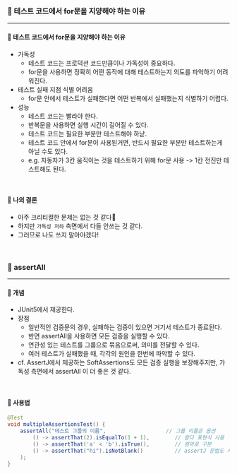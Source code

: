 ### 🔶 테스트 코드에서 for문을 지양해야 하는 이유

---

#### 🔸 테스트 코드에서 for문을 지양해야 하는 이유
- 가독성
  - 테스트 코드는 프로덕션 코드만큼이나 가독성이 중요하다.
  - for문을 사용하면 정확히 어떤 동작에 대해 테스트하는지 의도를 파악하기 어려워진다.
- 테스트 실패 지점 식별 어려움
  - for문 안에서 테스트가 실패한다면 어떤 반복에서 실패했는지 식별하기 어렵다.
- 성능
  - 테스트 코드는 빨라야 한다.
  - 반복문을 사용하면 실행 시간이 길어질 수 있다.
  - 테스트 코드는 필요한 부분만 테스트해야 하낟.
  - 테스트 코드 안에서 for문이 사용된거면, 반드시 필요한 부분만 테스트하는게 아닐 수도 있다.
  - e.g. 자동차가 3칸 움직이는 것을 테스트하기 위해 for문 사용 -> 1칸 전진만 테스트해도 된다.

<br>

#### 🔸 나의 결론
- 아주 크리티컬한 문제는 없는 것 같다🤔
- 하지만 `가독성 저하` 측면에서 다들 안쓰는 것 같다.
- 그러므로 나도 쓰지 말아야겠다!

<br>

### 🔶 assertAll

---

#### 🔸 개념
- JUnit5에서 제공한다.
- 장점
  - 일반적인 검증문의 경우, 실패하는 검증이 있으면 거기서 테스트가 종료된다.
  - 반면 assertAll을 사용하면 모든 검증을 실행할 수 있다.
  - 연관성 있는 테스트를 그룹으로 묶음으로써, 의미를 전달할 수 있다.
  - 여러 테스트가 실패했을 때, 각각의 원인을 한번에 파악할 수 있다.
- cf. AssertJ에서 제공하는 SoftAssertions도 모든 검증 실행을 보장해주지만, 가독성 측면에서 assertAll 이 더 좋은 것 같다.

<br>

#### 🔸 사용법
```java
@Test
void multipleAssertionsTest() {
    assertAll("테스트 그룹의 이름",                   // 그룹 이름은 옵션
        () -> assertThat(2).isEqualTo(1 + 1),        // 람다 표현식 사용
        () -> assertThat('a' < 'b').isTrue(),        // 컴마로 구분
        () -> assertThat("hi").isNotBlank()          // assertJ 문법도 사용 가능
    );
}
```
